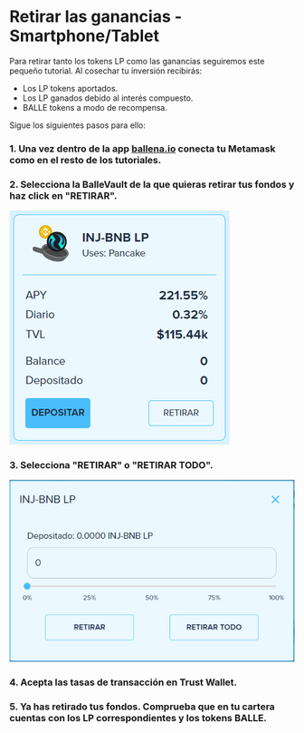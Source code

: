 # Retirar las ganancias - Smartphone/Tablet

Para retirar tanto los tokens LP como las ganancias seguiremos este pequeño tutorial. Al cosechar tu inversión recibirás:

* Los LP tokens aportados.
* Los LP ganados debido al interés compuesto.
*  BALLE tokens a modo de recompensa.

Sigue los siguientes pasos para ello:



### 1. Una vez dentro de la app [ballena.io](https://app.ballena.io/) conecta tu Metamask como en el resto de los tutoriales.

### 2. Selecciona la BalleVault de la que quieras retirar tus fondos y haz click en "RETIRAR".



![](../../../.gitbook/assets/image%20%284%29.png)



### 3. Selecciona "RETIRAR" o "RETIRAR TODO".



![](../../../.gitbook/assets/image%20%287%29.png)



### 4. Acepta las tasas de transacción en Trust Wallet.



### 5. Ya has retirado tus fondos. Comprueba que en tu cartera cuentas con los LP correspondientes y los tokens BALLE. 







